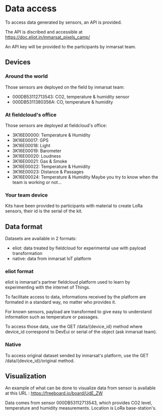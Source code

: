 # Data access

To access data generated by sensors, an API is provided.

The API is discribed and accessible at https://doc.eliot.in/inmarsat_pixels_camp/

An API key will be provided to the participants by inmarsat team.


## Devices

### Around the world

Those sensors are deployed on the field by inmarsat team:
  - 000DB53112713543: CO2, temperature & humidity sensor
  - 000DB5311380356A: CO, temperature & humidity

### At fieldcloud's office

Those sensors are deployed at fieldcloud's office:
  -	3K16E00000: Temperature & Humidity
  - 3K16E00017: GPS
  - 3K16E00018: Light
  - 3K16E00019: Barometer
  - 3K16E00020: Loudness
  - 3K16E00021: Gas & Smoke
  - 3K16E00022: Temperature & Humidity
  - 3K16E00023: Distance & Passages
  - 3K16E00024: Temperature & Humidity
Maybe you try to know when the team is working or not...  

### Your team device

Kits have been provided to participants with material to create LoRa sensors, their id is the serial of the kit.

## Data format

Datasets are available in 2 formats:
  - eliot: data treated by fieldcloud for experimental use with payload transformation
  - native: data from inmarsat IoT platform

### eliot format

eliot is inmarsat's partner fieldcloud platform used to learn by experimenting with the internet of Things.

To facilitate access to data, informations received by the platform are formated in a standard way, no matter who provides it. 

For known sensors, payload are transformed to give easy to understand information such as temperature or passages.

To access those data, use the GET /data/{device_id} method where device_id correspond to DevEui or serial of the object (ask inmarsat team).

### Native

To access original dataset sended by inmarsat's platform, use the GET /data/{device_id}/original method.


## Visualization

An example of what can be done to visualize data from sensor is available at this URL : https://freeboard.io/board/UdE_ZW

Data comes from sensor 000DB53112713543, which provides CO2 level, temperature and humidity measurements. Location is LoRa base-station's.


